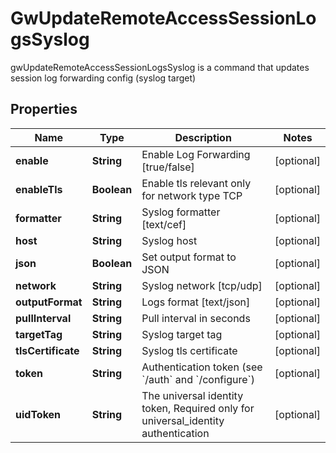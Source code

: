 

# GwUpdateRemoteAccessSessionLogsSyslog

gwUpdateRemoteAccessSessionLogsSyslog is a command that updates session log forwarding config (syslog target)

## Properties

| Name | Type | Description | Notes |
|------------ | ------------- | ------------- | -------------|
|**enable** | **String** | Enable Log Forwarding [true/false] |  [optional] |
|**enableTls** | **Boolean** | Enable tls relevant only for network type TCP |  [optional] |
|**formatter** | **String** | Syslog formatter [text/cef] |  [optional] |
|**host** | **String** | Syslog host |  [optional] |
|**json** | **Boolean** | Set output format to JSON |  [optional] |
|**network** | **String** | Syslog network [tcp/udp] |  [optional] |
|**outputFormat** | **String** | Logs format [text/json] |  [optional] |
|**pullInterval** | **String** | Pull interval in seconds |  [optional] |
|**targetTag** | **String** | Syslog target tag |  [optional] |
|**tlsCertificate** | **String** | Syslog tls certificate |  [optional] |
|**token** | **String** | Authentication token (see &#x60;/auth&#x60; and &#x60;/configure&#x60;) |  [optional] |
|**uidToken** | **String** | The universal identity token, Required only for universal_identity authentication |  [optional] |



